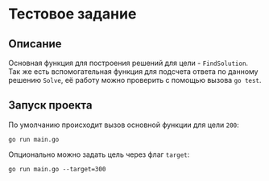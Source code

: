 # Тестовое задание
## Описание
Основная функция для построения решений для цели - `FindSolution`.  
Так же есть вспомогательная функция для подсчета ответа по данному решению `Solve`, её работу можно проверить с помощью вызова `go test`.  
## Запуск проекта
По умолчанию происходит вызов основной функции для цели `200`:
```
go run main.go
```
Опционально можно задать цель через флаг `target`:
```
go run main.go --target=300
```
